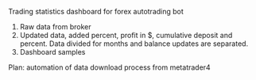 Trading statistics dashboard for forex autotrading bot
1. Raw data from broker
2. Updated data, added percent, profit in $, cumulative deposit and percent. Data divided for months and balance updates are separated.
3. Dashboard samples

Plan: automation of data download process from metatrader4
